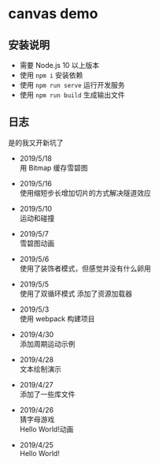 # canvas demo

## 安装说明

* 需要 Node.js 10 以上版本
* 使用 `npm i` 安装依赖
* 使用 `npm run serve` 运行开发服务
* 使用 `npm run build` 生成输出文件

## 日志

是的我又开新坑了

* 2019/5/18  
用 Bitmap 缓存雪碧图

* 2019/5/16  
使用缩短步长增加切片的方式解决隧道效应

* 2019/5/10  
运动和碰撞

* 2019/5/7  
雪碧图动画

* 2019/5/6  
使用了装饰者模式，但感觉并没有什么卵用

* 2019/5/5  
使用了双循环模式
添加了资源加载器

* 2019/5/3  
使用 webpack 构建项目

* 2019/4/30  
添加周期运动示例

* 2019/4/28  
文本绘制演示

* 2019/4/27  
添加了一些库文件

* 2019/4/26  
猜字母游戏  
Hello World!动画

* 2019/4/25  
Hello World!
